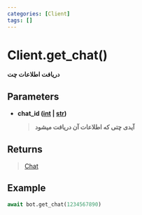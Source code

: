 ```yaml
---
categories: [Client]
tags: []
---
```


<h1>Client.<strong>get_chat()</strong></h1>

<p align="left" dir="rtl"><strong>دریافت اطلاعات چت</strong></p>

<h2>Parameters</h2>

<ul>
<li><strong>chat_id (<a href="https://docs.python.org/3/library/functions.html#int">int</a> | <a href="https://docs.python.org/3/library/stdtypes.html#str">str</a>)</strong><blockquote dir="rtl">
<p><strong>آیدی چتی که اطلاعات آن دریافت میشود</strong></p>
</blockquote>
</li>
</ul>

<h2>Returns</h2>

<blockquote>
<p><a href="https://balethon.ir/posts/chat">Chat</a></p>
</blockquote>

<h2>Example</h2>

```python
await bot.get_chat(1234567890)
```
